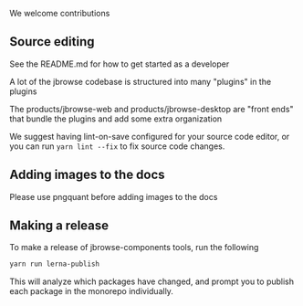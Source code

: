 We welcome contributions

## Source editing

See the README.md for how to get started as a developer

A lot of the jbrowse codebase is structured into many "plugins" in the plugins

The products/jbrowse-web and products/jbrowse-desktop are "front ends" that
bundle the plugins and add some extra organization

We suggest having lint-on-save configured for your source code editor, or you can run `yarn lint --fix` to fix source code changes.

##

## Adding images to the docs

Please use pngquant before adding images to the docs

## Making a release

To make a release of jbrowse-components tools, run the following

```sh
yarn run lerna-publish
```

This will analyze which packages have changed, and prompt you to publish each
package in the monorepo individually.
